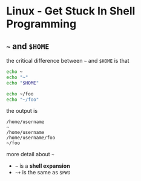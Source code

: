 # Linux - Get Stuck In Shell Programming

## `~` and `$HOME`

the critical difference between `~` and `$HOME` is that

```sh
echo ~
echo "~"
echo "$HOME"

echo ~/foo
echo "~/foo"
```

the output is

```
/home/username
~
/home/username
/home/username/foo
~/foo
```

more detail about `~`

- `~` is a **shell expansion**
- `~+` is the same as `$PWD`

